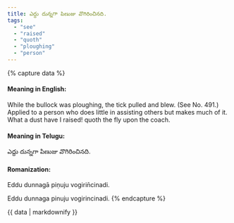```yaml
---
title: ఎద్దు దున్నగా పిణుజు వొగిరించినది.
tags:
  - "see"
  - "raised"
  - "quoth"
  - "ploughing"
  - "person"
---
```


{% capture data %}
#### Meaning in English:
While the bullock was ploughing, the tick pulled and blew.
(See No. 491.)
Applied to a person who does little in assisting others but makes much of it.
What a dust have I raised! quoth the fly upon the coach.

#### Meaning in Telugu:
ఎద్దు దున్నగా పిణుజు వొగిరించినది.

#### Romanization:
Eddu dunnagā piṇuju vogirin̄cinadi.

Eddu dunnaga pinuju vogirincinadi.
{% endcapture %}

{{ data | markdownify }}


